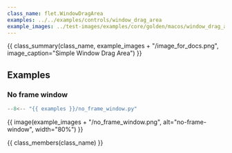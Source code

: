 ```yaml
---
class_name: flet.WindowDragArea
examples: ../../examples/controls/window_drag_area
example_images: ../test-images/examples/core/golden/macos/window_drag_area
---
```


{{ class_summary(class_name, example_images + "/image_for_docs.png", image_caption="Simple Window Drag Area") }}

## Examples

### No frame window

```python
--8<-- "{{ examples }}/no_frame_window.py"
```

{{ image(example_images + "/no_frame_window.png", alt="no-frame-window", width="80%") }}


{{ class_members(class_name) }}
